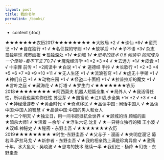 ```yaml
---
layout: post
title: 我的书单
permalink: /books/
---
```


* content
{:toc}



★★★★★★★农历2017★★★★★★★★
★大败局 *2 √
★诛仙 *6√
★蛮荒记 *1√
★自在独行 *1 √
★名侦探的守则 *1√
★放学后 *1√
★子不语 *3√
杂志 孤独星球 城市画报
★孤独深处  *1√
★边城  *1√
★思考的技术  0.6 阅读中
如何成为一个怪物 -看不下去了*0.7√
★魔鬼经济学 *1 *2 *3  *4 √
★去远方 *1√
★皮囊 *1  √
十宗罪  前传 *1  *2阅读中
★白说 *1 √
★ 道德经 手抄  √
★长歌行 *1 *2 *3 *4 *5 *6 *7 *8 *9 *10 *11 √
★无人生还 *1 √
★流浪苍穹 *1 √
★虚无十字架 *1 √
★神们自己 *1 √
★动物庄园 *1 √
★怪盗二十面相 *1 √
★拉普拉斯的魔女 *1 √
★言叶之庭 √
★藏海花 √
★灯塔  √
★罗生门 √
★★★★★★★农历2018★★★★★★★★
★阿西莫夫 机器人短篇全集  √
★局外人 √
★我活得任性，所以我也喜欢你任性 苏豆芽 √
★国富论
★江川乱步全集 *1√  *2 √ *3 √ *4 √ 
★神经漫游者 √
★黄金时代 √
★奇点移民 √
★品读中国 : 闲话中国人  √
★品读中国:中国人的智慧 √
★品读中国:中国的男人和女人  
★十二个明天 √
★独立日，用一间书房抵抗全世界  √
★顾城的诗 顾城的画  
★暗杀大师1 √
★活着 －余华 √
★浮生六记 沈复 √
★一只特立独行的猪 王小波 √
★双峰.神秘史  √ 
★秘密 - 东野圭吾  √
★★★★★★★农历2019★★★★★★★★
★时生-东野圭吾 √
★父与子 - 漫画  √ 
★失明症漫记 葡 若泽.萨拉马戈  √
★新参者 - 东野圭吾 √
★我的相亲路上满是珍禽异兽  √
★激荡十年，水大鱼大  - 吴晓波 √
★思考的技术 继续一半
★我们仨 - 杨绛
★幻夜 - 东野圭吾
